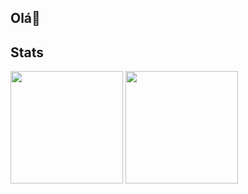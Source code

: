 ## Olá👋

## Stats
<div>
  <img height="180em" src="https://github-readme-stats.vercel.app/api?username=Resutemon1&show_icons=true&theme=dracula&include_all_commits=true&count_private=true"/>
  <img height="180em" src="https://github-readme-stats.vercel.app/api/top-langs/?username=Resutemon1&langs_count=6&theme=dracula&layout=compact"/>
</div>
